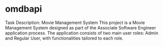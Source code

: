 # omdbapi
Task Description: Movie Management System This project is a Movie Management System designed as part of the Associate Software Engineer application process. The application consists of two main user roles: Admin and Regular User, with functionalities tailored to each role.

